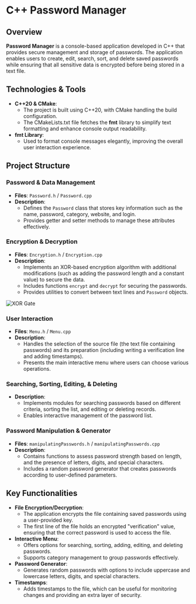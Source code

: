 # C++ Password Manager

## Overview
**Password Manager** is a console-based application developed in C++ that provides secure management and storage of passwords. The application enables users to create, edit, search, sort, and delete saved passwords while ensuring that all sensitive data is encrypted before being stored in a text file.

## Technologies & Tools
- **C++20 & CMake**:  
  - The project is built using C++20, with CMake handling the build configuration.
  - The CMakeLists.txt file fetches the **fmt** library to simplify text formatting and enhance console output readability.  
- **fmt Library**:  
  - Used to format console messages elegantly, improving the overall user interaction experience.

## Project Structure
### Password & Data Management
- **Files**: `Password.h` / `Password.cpp`
- **Description**:  
  - Defines the `Password` class that stores key information such as the name, password, category, website, and login.
  - Provides getter and setter methods to manage these attributes effectively.

### Encryption & Decryption
- **Files**: `Encryption.h` / `Encryption.cpp`
- **Description**:  
  - Implements an XOR-based encryption algorithm with additional modifications (such as adding the password length and a constant value) to secure the data.
  - Includes functions `encrypt` and `decrypt` for securing the passwords.
  - Provides utilities to convert between text lines and `Password` objects.

![XOR Gate](https://www.gsnetwork.com/wp-content/uploads/2023/01/xor-gate-truth-table.jpg)

### User Interaction
- **Files**: `Menu.h` / `Menu.cpp`
- **Description**:  
  - Handles the selection of the source file (the text file containing passwords) and its preparation (including writing a verification line and adding timestamps).
  - Presents the main interactive menu where users can choose various operations.

### Searching, Sorting, Editing, & Deleting
- **Description**:  
  - Implements modules for searching passwords based on different criteria, sorting the list, and editing or deleting records.
  - Enables interactive management of the password list.

### Password Manipulation & Generator
- **Files**: `manipulatingPasswords.h` / `manipulatingPasswords.cpp`
- **Description**:  
  - Contains functions to assess password strength based on length, and the presence of letters, digits, and special characters.
  - Includes a random password generator that creates passwords according to user-defined parameters.

## Key Functionalities
- **File Encryption/Decryption**:  
  - The application encrypts the file containing saved passwords using a user-provided key.
  - The first line of the file holds an encrypted "verification" value, ensuring that the correct password is used to access the file.
- **Interactive Menu**:  
  - Offers options for searching, sorting, adding, editing, and deleting passwords.
  - Supports category management to group passwords effectively.
- **Password Generator**:  
  - Generates random passwords with options to include uppercase and lowercase letters, digits, and special characters.
- **Timestamps**:  
  - Adds timestamps to the file, which can be useful for monitoring changes and providing an extra layer of security.
